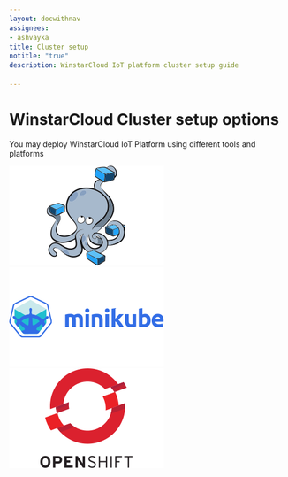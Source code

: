 ```yaml
---
layout: docwithnav
assignees:
- ashvayka
title: Cluster setup
notitle: "true"
description: WinstarCloud IoT platform cluster setup guide

---
```


<div class="installation-options">
    <div class="install-options-header">
       <div class="install-options-hero">
          <div class="container">
            <div class="install-options-hero-content">
                <h1>WinstarCloud Cluster setup options</h1>
                <div class="install-options-description">
                    <p>
                        You may deploy WinstarCloud IoT Platform using different tools and platforms
                    </p>
                </div>
            </div>
            <div class="deployment-container one-line-deployment-container">
                <div class="deployment-div">
                    <div class="container">
                        <div class="deployment-section deployment-on-premise active" id="onPremise">
                           <div class="deployment-cards">
                                <div class="deployment-cards-container">
                                    <div class="deployment-card-block">
                                        <a href="/docs/user-guide/install/cluster/docker-compose-setup/">
                                            <span>
                                                <div class="deployment-logo">
                                                    <img width="" src="/images/install/cluster/docker-compose.svg" title="Docker Compose" alt="Docker Compose">
                                                 </div>
                                            </span>
                                        </a>
                                    </div>
                                    <div class="deployment-card-block">
                                        <a href="/docs/user-guide/install/cluster/minikube-cluster-setup/">
                                            <span>
                                                <div class="deployment-logo">
                                                    <img width="" src="/images/install/cluster/minikube.svg" title="Minikube" alt="Minikube">
                                                 </div>
                                            </span>
                                        </a>
                                    </div>
                                    <div class="deployment-card-block">
                                        <a href="/docs/user-guide/install/cluster/openshift-cluster-setup/">
                                            <span>
                                                <div class="deployment-logo">
                                                    <img width="" src="/images/install/cluster/openshift.svg" title="Openshift" alt="Openshift">
                                                 </div>
                                            </span>
                                        </a>
                                    </div>
                               </div>
                            </div>
                        </div>
                    </div>
                </div>
            </div>
          </div>
       </div>
    </div>
</div>
